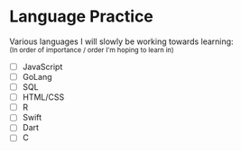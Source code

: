 # Language Practice
Various languages I will slowly be working towards learning:<br />
<sub>(In order of importance / order I'm hoping to learn in)<sub>

- [ ] JavaScript<br />
- [ ] GoLang<br />
- [ ] SQL<br />
- [ ] HTML/CSS<br />
- [ ] R<br />
- [ ] Swift<br />
- [ ] Dart<br />
- [ ] C<br />
